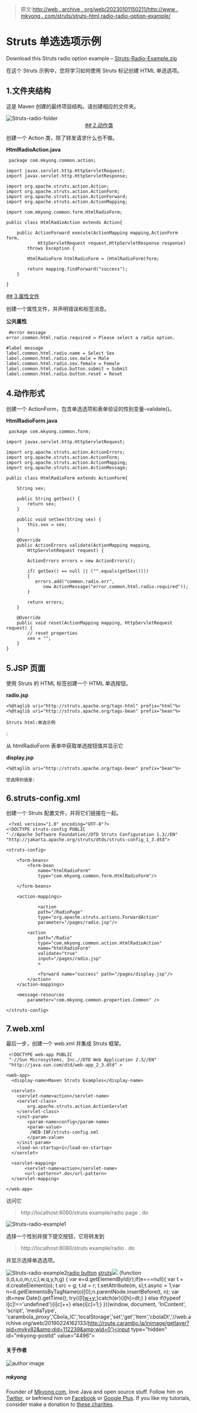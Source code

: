 > 原文:[http://web . archive . org/web/20230101150211/http://www . mkyong . com/struts/struts-html radio-radio-option-example/](http://web.archive.org/web/20230101150211/http://www.mkyong.com/struts/struts-htmlradio-radio-option-example/)

# Struts <radio>单选选项示例</radio>

Download this Struts radio option example – [Struts-Radio-Example.zip](http://web.archive.org/web/20190224162133/http://www.mkyong.com/wp-content/uploads/2010/04/Struts-Radio-Example.zip)

在这个 Struts 示例中，您将学习如何使用 Struts <radio>标记创建 HTML 单选选项。</radio>

## 1.文件夹结构

这是 Maven 创建的最终项目结构。请创建相应的文件夹。

![Struts-radio-folder](../Images/49e299917c84de0f3e5bb36715121850.png "Struts-radio-folder") <ins class="adsbygoogle" style="display:block; text-align:center;" data-ad-format="fluid" data-ad-layout="in-article" data-ad-client="ca-pub-2836379775501347" data-ad-slot="6894224149">## 2.动作类

创建一个 Action 类，除了转发请求什么也不做。

**HtmlRadioAction.java**

```
 package com.mkyong.common.action;

import javax.servlet.http.HttpServletRequest;
import javax.servlet.http.HttpServletResponse;

import org.apache.struts.action.Action;
import org.apache.struts.action.ActionForm;
import org.apache.struts.action.ActionForward;
import org.apache.struts.action.ActionMapping;

import com.mkyong.common.form.HtmlRadioForm;

public class HtmlRadioAction extends Action{

	public ActionForward execute(ActionMapping mapping,ActionForm form,
			HttpServletRequest request,HttpServletResponse response) 
        throws Exception {

		HtmlRadioForm htmlRadioForm = (HtmlRadioForm)form;

		return mapping.findForward("success");
	}

} 
```

 <ins class="adsbygoogle" style="display:block" data-ad-client="ca-pub-2836379775501347" data-ad-slot="8821506761" data-ad-format="auto" data-ad-region="mkyongregion">## 3.属性文件

创建一个属性文件，并声明错误和标签消息。

**公共属性**

```
 #error message
error.common.html.radio.required = Please select a radio option.

#label message
label.common.html.radio.name = Select Sex
label.common.html.radio.sex.male = Male
label.common.html.radio.sex.female = Female
label.common.html.radio.button.submit = Submit
label.common.html.radio.button.reset = Reset 
```

## 4.动作形式

创建一个 ActionForm，包含单选选项和表单验证的性别变量–validate()。

**HtmlRadioForm.java**

```
 package com.mkyong.common.form;

import javax.servlet.http.HttpServletRequest;

import org.apache.struts.action.ActionErrors;
import org.apache.struts.action.ActionForm;
import org.apache.struts.action.ActionMapping;
import org.apache.struts.action.ActionMessage;

public class HtmlRadioForm extends ActionForm{

	String sex;

	public String getSex() {
		return sex;
	}

	public void setSex(String sex) {
		this.sex = sex;
	}

	@Override
	public ActionErrors validate(ActionMapping mapping,
		HttpServletRequest request) {

	    ActionErrors errors = new ActionErrors();

	    if( getSex() == null || ("".equals(getSex())))
	    {
	       errors.add("common.radio.err",
	    	  new ActionMessage("error.common.html.radio.required"));
	    }

	    return errors;
	}

	@Override
	public void reset(ActionMapping mapping, HttpServletRequest request) {
		// reset properties
		sex = "";
	}
} 
```

## 5.JSP 页面

使用 Struts 的 HTML 标签<radio>创建一个 HTML 单选按钮。</radio>

**radio.jsp**

```
<%@taglib uri="http://struts.apache.org/tags-html" prefix="html"%>
<%@taglib uri="http://struts.apache.org/tags-bean" prefix="bean"%>

Struts html:单选示例

```

<form action="/Radio"><messages id="err_name" property="common.radio.err"></messages><message key="label.common.html.radio.name">:<radio property="sex" value="male"><message key="label.common.html.radio.sex.male"><radio property="sex" value="female"><message key="label.common.html.radio.sex.female"></message></radio></message></radio></message><submit><message key="label.common.html.radio.button.submit"></message></submit><reset><message key="label.common.html.radio.button.reset"></message></reset></form>

从 htmlRadioForm 表单中获取单选按钮值并显示它

**display.jsp**

```
<%@taglib uri="http://struts.apache.org/tags-bean" prefix="bean"%>

您选择的值是:

```

## 6.struts-config.xml

创建一个 Struts 配置文件，并将它们链接在一起。

```
 <?xml version="1.0" encoding="UTF-8"?>
<!DOCTYPE struts-config PUBLIC 
"-//Apache Software Foundation//DTD Struts Configuration 1.3//EN" 
"http://jakarta.apache.org/struts/dtds/struts-config_1_3.dtd">

<struts-config>

	<form-beans>
		<form-bean
			name="htmlRadioForm"
			type="com.mkyong.common.form.HtmlRadioForm"/>

	</form-beans>

	<action-mappings>

	        <action
			path="/RadioPage"
			type="org.apache.struts.actions.ForwardAction"
			parameter="/pages/radio.jsp"/>

		<action
			path="/Radio"
			type="com.mkyong.common.action.HtmlRadioAction"
			name="htmlRadioForm"
			validate="true"
			input="/pages/radio.jsp"
			>	

			<forward name="success" path="/pages/display.jsp"/>
		</action>
	</action-mappings>

	<message-resources
		parameter="com.mkyong.common.properties.Common" />

</struts-config> 
```

## 7.web.xml

最后一步，创建一个 web.xml 并集成 Struts 框架。

```
 <!DOCTYPE web-app PUBLIC
 "-//Sun Microsystems, Inc.//DTD Web Application 2.3//EN"
 "http://java.sun.com/dtd/web-app_2_3.dtd" >

<web-app>
  <display-name>Maven Struts Examples</display-name>

  <servlet>
    <servlet-name>action</servlet-name>
    <servlet-class>
        org.apache.struts.action.ActionServlet
    </servlet-class>
    <init-param>
        <param-name>config</param-name>
        <param-value>
         /WEB-INF/struts-config.xml
        </param-value>
    </init-param>
    <load-on-startup>1</load-on-startup>
  </servlet>

  <servlet-mapping>
       <servlet-name>action</servlet-name>
       <url-pattern>*.do</url-pattern>
  </servlet-mapping>

</web-app> 
```

访问它

> http://localhost:8080/struts example/radio page . do

![Struts-radio-example1](../Images/73e8313d231eca8961893df743a945b8.png "Struts-radio-example1")

选择一个性别并按下提交按钮，它将转发到

> http://localhost:8080/struts example/radio . do

并显示选择单选选项。

![](../Images/fad96c41188f0f5ae715ac4039140ec0.png "Struts-radio-example2")[radio button](http://web.archive.org/web/20190224162133/http://www.mkyong.com/tag/radio-button/) [struts](http://web.archive.org/web/20190224162133/http://www.mkyong.com/tag/struts/)</ins></ins>![](../Images/c3d2500644c06532de84a7119c9fc9cf.png) (function (i,d,s,o,m,r,c,l,w,q,y,h,g) { var e=d.getElementById(r);if(e===null){ var t = d.createElement(o); t.src = g; t.id = r; t.setAttribute(m, s);t.async = 1;var n=d.getElementsByTagName(o)[0];n.parentNode.insertBefore(t, n); var dt=new Date().getTime(); try{i[l][w+y](h,i[l][q+y](h)+'&amp;'+dt);}catch(er){i[h]=dt;} } else if(typeof i[c]!=='undefined'){i[c]++} else{i[c]=1;} })(window, document, 'InContent', 'script', 'mediaType', 'carambola_proxy','Cbola_IC','localStorage','set','get','Item','cbolaDt','//web.archive.org/web/20190224162133/http://route.carambo.la/inimage/getlayer?pid=myky82&amp;did=112239&amp;wid=0')<input type="hidden" id="mkyong-postId" value="4496">

#### 关于作者

![author image](../Images/10d79a98a687e8549670681668c45577.png)

##### mkyong

Founder of [Mkyong.com](http://web.archive.org/web/20190224162133/http://mkyong.com/), love Java and open source stuff. Follow him on [Twitter](http://web.archive.org/web/20190224162133/https://twitter.com/mkyong), or befriend him on [Facebook](http://web.archive.org/web/20190224162133/http://www.facebook.com/java.tutorial) or [Google Plus](http://web.archive.org/web/20190224162133/https://plus.google.com/110948163568945735692?rel=author). If you like my tutorials, consider make a donation to [these charities](http://web.archive.org/web/20190224162133/http://www.mkyong.com/blog/donate-to-charity/).